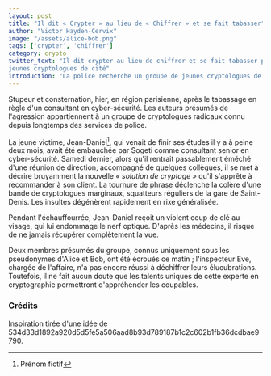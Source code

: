 ```yaml
---
layout: post
title: "Il dit « Crypter » au lieu de « Chiffrer » et se fait tabasser"
author: "Victor Hayden-Cervix"
image: "/assets/alice-bob.png"
tags: ['crypter', 'chiffrer']
category: crypto
twitter_text: "Il dit crypter au lieu de chiffrer et se fait tabasser par des
jeunes cryptologues de cité"
introduction: "La police recherche un groupe de jeunes cryptologues de cité."
---
```


Stupeur et consternation, hier, en région parisienne, après le tabassage
en règle d'un consultant en cyber-sécurité. Les auteurs présumés de
l'agression appartiennent à un groupe de cryptologues radicaux
connu depuis longtemps des services de police.

La jeune victime, Jean-Daniel[^1], qui venait de finir ses études il y a à peine
deux mois, avait été embauchée par Sogeti comme consultant senior
en cyber-sécurité. Samedi dernier, alors qu'il rentrait passablement
éméché d'une réunion de direction, accompagné de quelques collègues,
il se met à décrire bruyamment la nouvelle *« solution de cryptage »*
qu'il s'apprête à recommander à son client. La tournure de phrase
déclenche la colère d'une bande de cryptologues marginaux, squatteurs
réguliers de la gare de Saint-Denis. Les insultes dégénèrent rapidement
en rixe généralisée. 

Pendant l'échauffourrée, Jean-Daniel reçoit un violent coup de clé au
visage, qui lui endommage le nerf optique. D'après les médecins,
il risque de ne jamais récupérer complètement la vue.

Deux membres présumés du groupe, connus uniquement sous les pseudonymes
d'Alice et Bob, ont été écroués ce matin ; l'inspecteur Eve, chargée de
l'affaire, n'a pas encore réussi à déchiffrer leurs élucubrations. Toutefois,
il ne fait aucun doute que les talents uniques de cette experte en cryptographie
permettront d'appréhender les coupables.

### Crédits

Inspiration tirée d'une idée de
534d33d1892a920d5d5fe5a506aad8b93d789187b1c2c602b1fb36dcdbae9790.

[^1]: Prénom fictif
